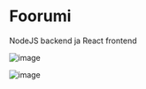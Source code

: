 # Foorumi

NodeJS backend ja React frontend

![image](https://user-images.githubusercontent.com/70442725/188005084-3f93def9-e364-4def-a229-f934a79ecbc2.png)

![image](https://user-images.githubusercontent.com/70442725/188005163-17db27a0-4b3d-4aa6-9953-cf5d95d31548.png)

